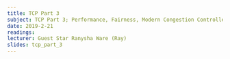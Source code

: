 ```yaml
---
title: TCP Part 3
subject: TCP Part 3; Performance, Fairness, Modern Congestion Controllers
date: 2019-2-21
readings:
lecturer: Guest Star Ranysha Ware (Ray)
slides: tcp_part_3
---
```

